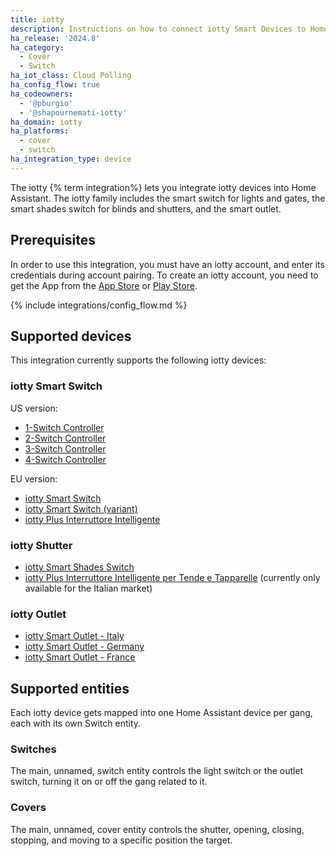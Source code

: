 ```yaml
---
title: iotty
description: Instructions on how to connect iotty Smart Devices to Home Assistant.
ha_release: '2024.8'
ha_category:
  - Cover
  - Switch
ha_iot_class: Cloud Polling
ha_config_flow: true
ha_codeowners:
  - '@pburgio'
  - '@shapournemati-iotty'
ha_domain: iotty
ha_platforms:
  - cover
  - switch
ha_integration_type: device
---
```


The iotty {% term integration%} lets you integrate iotty devices into Home Assistant. The iotty family includes the smart switch for lights and gates, the smart shades switch for blinds and shutters, and the smart outlet.

## Prerequisites

In order to use this integration, you must have an iotty account, and enter its credentials during account pairing.
To create an iotty account, you need to get the App from the [App Store](https://apps.apple.com/it/app/iotty-smart-home/id1230937401) or [Play Store](https://play.google.com/store/apps/details?id=com.dynamicait.iotty&hl=en).

{% include integrations/config_flow.md %}

## Supported devices

This integration currently supports the following iotty devices:

### iotty Smart Switch

US version:

- [1-Switch Controller](https://iottysmarthome.com/products/1-switch-controller?variant=43630747058389)
- [2-Switch Controller](https://iottysmarthome.com/products/2-switch-controller?variant=43630751219925)
- [3-Switch Controller](https://iottysmarthome.com/products/3-switch-controller?variant=43630760493269)
- [4-Switch Controller](https://iottysmarthome.com/products/4-switch-controller?variant=43630774386901)

EU version:

- [iotty Smart Switch](https://iotty.uk/collections/prodotti-singoli/products/e1-e2-plus-smart-switch-for-lights-and-gates)
- [iotty Smart Switch (variant)](https://iotty.uk/collections/prodotti-singoli/products/e1-e2-plus-smart-switch-for-lights-and-gates?variant=48626603032911)
- [iotty Plus Interruttore Intelligente](https://iotty.it/collections/prodotti-singoli/products/i3-plus-interruttore-intelligente-per-luci-e-cancelli)

### iotty Shutter

- [iotty Smart Shades Switch](https://iotty.uk/collections/frontpage/products/e2s-plus-smart-shades-switch-for-shutters-and-blinds)
- [iotty Plus Interruttore Intelligente per Tende e Tapparelle](https://iotty.it/collections/prodotti-singoli/products/i3s-plus-interruttore-intelligente-per-tende-e-tapparelle) (currently only available for the Italian market)

### iotty Outlet

- [iotty Smart Outlet - Italy](https://iotty.it/collections/prodotti-singoli/products/oit-plus-presa-intelligente)
- [iotty Smart Outlet - Germany](https://iotty.de/collections/prodotti-singoli/products/ode-plus-smarte-steckdose)
- [iotty Smart Outlet - France](https://iotty.fr/collections/prodotti-singoli/products/ofr-plus-prise-intelligente)

## Supported entities

Each iotty device gets mapped into one Home Assistant device per gang, each with its own Switch entity.

### Switches

The main, unnamed, switch entity controls the light switch or the outlet switch, turning it on or off the gang related to it.

### Covers

The main, unnamed, cover entity controls the shutter, opening, closing, stopping, and moving to a specific position the target.
